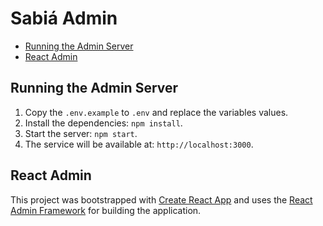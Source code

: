 # Sabiá Admin

- [Running the Admin Server](#running-the-admin-server)
- [React Admin](#react-admin)

## Running the Admin Server

1. Copy the `.env.example` to `.env` and replace the variables values.
2. Install the dependencies: `npm install`.
3. Start the server: `npm start`.
2. The service will be available at: `http://localhost:3000`.

## React Admin

This project was bootstrapped with [Create React App](https://github.com/facebook/create-react-app) and uses the [React Admin Framework](https://marmelab.com/react-admin/Readme.html) for building the application.
